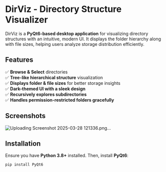 # DirViz - Directory Structure Visualizer

DirViz is a **PyQt6-based desktop application** for visualizing directory structures with an intuitive, modern UI. It displays the folder hierarchy along with file sizes, helping users analyze storage distribution efficiently.

## Features

✅ **Browse & Select** directories  
✅ **Tree-like hierarchical structure** visualization  
✅ **Displays folder & file sizes** for better storage insights  
✅ **Dark-themed UI with a sleek design**  
✅ **Recursively explores subdirectories**  
✅ **Handles permission-restricted folders gracefully**  

## Screenshots

![Uploading Screenshot 2025-03-28 121336.png…]()

## Installation

Ensure you have **Python 3.8+** installed. Then, install **PyQt6**:

```sh
pip install PyQt6
